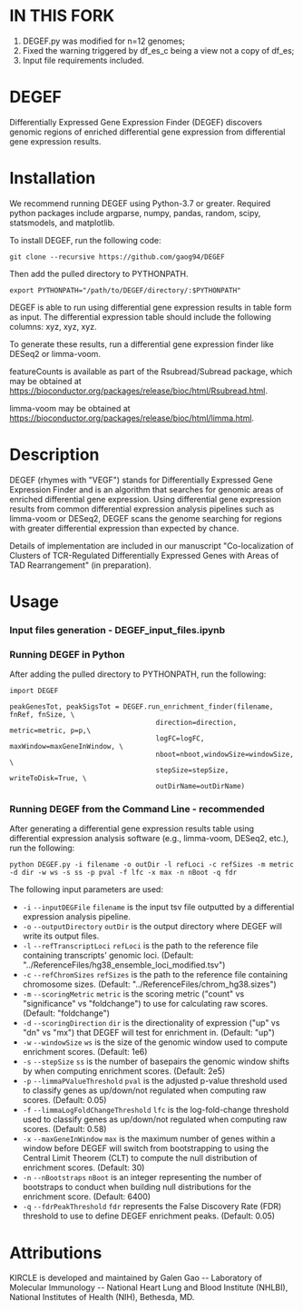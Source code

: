 # IN THIS FORK
1. DEGEF.py was modified for n=12 genomes;
2. Fixed the warning triggered by df_es_c being a view not a copy of df_es;
3. Input file requirements included.
   
# DEGEF
Differentially Expressed Gene Expression Finder (DEGEF) discovers genomic regions of enriched differential gene expression from differential gene expression results.

# Installation
We recommend running DEGEF using Python-3.7 or greater. Required python packages include argparse, numpy, pandas, random, scipy, statsmodels, and matplotlib.

To install DEGEF, run the following code:

```
git clone --recursive https://github.com/gaog94/DEGEF
```

Then add the pulled directory to PYTHONPATH.

```
export PYTHONPATH="/path/to/DEGEF/directory/:$PYTHONPATH"
```


DEGEF is able to run using differential gene expression results in  table form as input. The differential expression table should include the following columns: xyz, xyz, xyz.

To generate these results, run a differential gene expression finder like DESeq2 or limma-voom.

featureCounts is available as part of the Rsubread/Subread package, which may be obtained at https://bioconductor.org/packages/release/bioc/html/Rsubread.html.

limma-voom may be obtained at https://bioconductor.org/packages/release/bioc/html/limma.html.

# Description
DEGEF (rhymes with "VEGF") stands for Differentially Expressed Gene Expression Finder and is an algorithm that searches for genomic areas of enriched differential gene expression. Using differential gene expression results from common differential expression analysis pipelines such as limma-voom or DESeq2, DEGEF scans the genome searching for regions with greater differential expression than expected by chance.

Details of implementation are included in our manuscript "Co-localization of Clusters of TCR-Regulated Differentially Expressed Genes with Areas of TAD Rearrangement" (in preparation).


# Usage

### Input files generation - DEGEF_input_files.ipynb

### Running DEGEF in Python

After adding the pulled directory to PYTHONPATH, run the following:

```
import DEGEF

peakGenesTot, peakSigsTot = DEGEF.run_enrichment_finder(filename, fnRef, fnSize, \
	                                direction=direction, metric=metric, p=p,\
	                                logFC=logFC, maxWindow=maxGeneInWindow, \
	                                nboot=nboot,windowSize=windowSize, \
	                                stepSize=stepSize, writeToDisk=True, \
	                                outDirName=outDirName)
```



### Running DEGEF from the Command Line - recommended
After generating a differential gene expression results table using differential expression analysis software (e.g., limma-voom, DESeq2, etc.), run the following:

```
python DEGEF.py -i filename -o outDir -l refLoci -c refSizes -m metric -d dir -w ws -s ss -p pval -f lfc -x max -n nBoot -q fdr
```
The following input parameters are used:
* ``-i`` ``--inputDEGFile`` ``filename`` is the input tsv file outputted by a differential expression analysis pipeline.
* ``-o`` ``--outputDirectory`` ``outDir`` is the output directory where DEGEF will write its output files.
* ``-l`` ``--refTranscriptLoci`` ``refLoci`` is the path to the reference file containing transcripts' genomic loci. (Default: "../ReferenceFiles/hg38_ensemble_loci_modified.tsv")
* ``-c`` ``--refChromSizes`` ``refSizes`` is the path to the reference file containing chromosome sizes. (Default: "../ReferenceFiles/chrom_hg38.sizes")
* ``-m`` ``--scoringMetric`` ``metric`` is the scoring metric ("count" vs "significance" vs "foldchange") to use for calculating raw scores. (Default: "foldchange")
* ``-d`` ``--scoringDirection`` ``dir`` is the directionality of expression ("up" vs "dn" vs "mx") that DEGEF will test for enrichment in. (Default: "up")
* ``-w`` ``--windowSize`` ``ws`` is the size of the genomic window used to compute enrichment scores. (Default: 1e6)
* ``-s`` ``--stepSize`` ``ss`` is the number of basepairs the genomic window shifts by when computing enrichment scores. (Default: 2e5)
* ``-p`` ``--limmaPValueThreshold`` ``pval`` is the adjusted p-value threshold used to classify genes as up/down/not regulated when computing raw scores. (Default: 0.05)
* ``-f`` ``--limmaLogFoldChangeThreshold`` ``lfc`` is the log-fold-change threshold used to classify genes as up/down/not regulated when computing raw scores. (Default: 0.58)
* ``-x`` ``--maxGeneInWindow`` ``max`` is the maximum number of genes within a window before DEGEF will switch from bootstrapping to using the Central Limit Theorem (CLT) to compute the null distribution of enrichment scores. (Default: 30)
* ``-n`` ``--nBootstraps`` ``nBoot`` is an integer representing the number of bootstraps to conduct when building null distributions for the enrichment score. (Default: 6400)
* ``-q`` ``--fdrPeakThreshold`` ``fdr`` represents the False Discovery Rate (FDR) threshold to use to define DEGEF enrichment peaks. (Default: 0.05)


<!--
### Running Differential Gene Expression Analysis and DEGEF from the Command Line
```
./DEGEF_wrapper.sh -i filename -o tag -l refLoci 
```

# Outputs
DEGEF generates a number of output files in the user-specified output directory:
* something.tsv
* somethingelse.txt
* parameters.txt
* Per Chromosome Plots
-->

# Attributions
KIRCLE is developed and maintained by Galen Gao -- Laboratory of Molecular Immunology -- National Heart Lung and Blood Institute (NHLBI), National Institutes of Health (NIH), Bethesda, MD.
